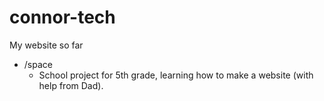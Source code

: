 # connor-tech
My website so far

* /space
  - School project for 5th grade, learning how to make a website (with help from Dad).
